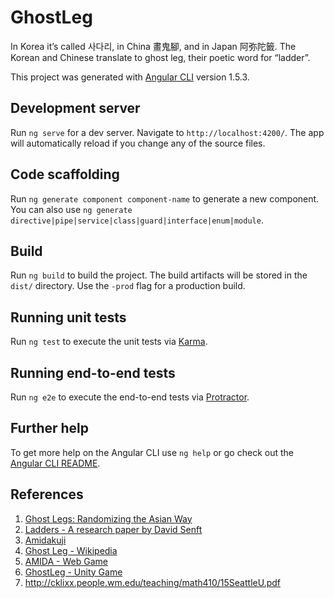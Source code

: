 # GhostLeg

In Korea it’s called 사다리, in China 畫鬼腳, and in Japan 阿弥陀籤. The Korean and Chinese translate to ghost leg, their poetic word for “ladder”.

This project was generated with [Angular CLI](https://github.com/angular/angular-cli) version 1.5.3.

## Development server

Run `ng serve` for a dev server. Navigate to `http://localhost:4200/`. The app will automatically reload if you change any of the source files.

## Code scaffolding

Run `ng generate component component-name` to generate a new component. You can also use `ng generate directive|pipe|service|class|guard|interface|enum|module`.

## Build

Run `ng build` to build the project. The build artifacts will be stored in the `dist/` directory. Use the `-prod` flag for a production build.

## Running unit tests

Run `ng test` to execute the unit tests via [Karma](https://karma-runner.github.io).

## Running end-to-end tests

Run `ng e2e` to execute the end-to-end tests via [Protractor](http://www.protractortest.org/).

## Further help

To get more help on the Angular CLI use `ng help` or go check out the [Angular CLI README](https://github.com/angular/angular-cli/blob/master/README.md).



## References

1. [Ghost Legs: Randomizing the Asian Way](https://thomaspark.co/2011/10/ghost-legs-randomizing-the-asian-way/)
1. [Ladders - A research paper by David Senft](http://www2.edc.org/makingmath/studentWork/amidaKuji/AmidaKujiByDavidSenft.pdf)
1. [Amidakuji](http://datagenetics.com/blog/may42014/index.html)
1. [Ghost Leg - Wikipedia](https://en.wikipedia.org/wiki/Ghost_Leg)
1. [AMIDA - Web Game](https://github.com/okunishinishi/AMIDA)
1. [GhostLeg - Unity Game](https://github.com/Feddas/GhostLeg)
1. http://cklixx.people.wm.edu/teaching/math410/15SeattleU.pdf
